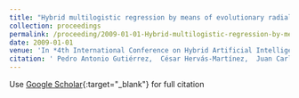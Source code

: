 ```yaml
---
title: "Hybrid multilogistic regression by means of evolutionary radial basis functions: application to precision agriculture"
collection: proceedings
permalink: /proceeding/2009-01-01-Hybrid-multilogistic-regression-by-means-of-evolutionary-radial-basis-functions-application-to-precision-agriculture
date: 2009-01-01
venue: 'In *4th International Conference on Hybrid Artificial Intelligence Systems (HAIS09)*'
citation: ' Pedro Antonio Gutiérrez,  César Hervás-Martínez,  Juan Carlos Fernández,  F. López Granados, &quot;Hybrid multilogistic regression by means of evolutionary radial basis functions: application to precision agriculture.&quot; In *4th International Conference on Hybrid Artificial Intelligence Systems (HAIS09)*, Vol.5572, 2009, Salamanca, Spain, pp.244--251.'
---
```

Use [Google Scholar](https://scholar.google.com/scholar?q=Hybrid+multilogistic+regression+by+means+of+evolutionary+radial+basis+functions:+application+to+precision+agriculture){:target="_blank"} for full citation